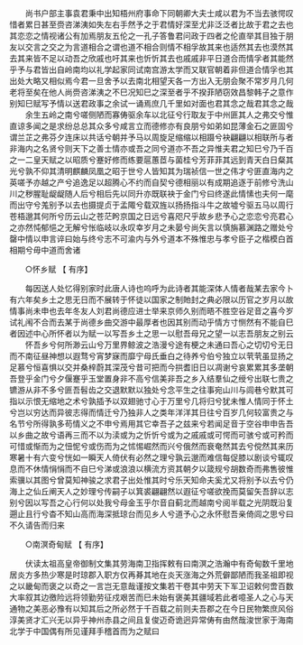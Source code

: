 <!-- { "loadSidebar": true } -->
　　尚书户部主事袁君秉中出知梧州府事命下同朝卿大夫士咸以君为不当去骇愕叹惜者累日甚至赍咨涕洟如失左右手然予之于君情好深至尤非泛泛者比故于君之去也其恋恋之情视诸公有加焉朋友五伦之一孔子答鲁君问政于四者之伦直举其目独于朋友以交言之交之为言道相合之谓也道不相合则情不相孚故其来也适然其去也漠然其去其来皆不足以动吾之欣戚也吁其来也忻忻其去也戚戚非平日道合而情孚者其能然乎予与君皆出自岭南均以礼学起家同试南宫游太学而又联官朝着非但道合情孚也其出处大略又相似焉今君一旦舍予以去南北相望天各一方出入无朋会聚不常岁月几何老将至矣在他人尚赍咨涕洟之不巳况知巳之深至者乎不揆菲陋窃效昌黎韩子之意作别知巳赋写予情以送君政事之余试一诵焉庶几千里如对面也君其念之哉君其念之哉 
　　余生五岭之南兮嗟侧陋而寡俦驱余车以北征兮行取友于中州匪其人之弗交兮惟直谅多闻之是求纷总总其众多兮咸言立而德修亦有良朋兮如弟如昆薄金石之匪固兮谓兰芷之弗芬夕连床以共话兮朝并予马以周旋足缩缩以相蹑兮袂翩翩以相联所与者非海内之名贤兮则天下之善士情亦或吾之同兮道亦不吾之异惟夫君之知巳兮乃千百之一二皇天赋之以昭质兮蹇好修而练要扈蕙茝与菌桂兮芳菲菲其远到青天白日粲其光兮孰不仰其清明麒麟凤凰之昭于世兮人皆知其为瑞祯信一世之伟才兮匪直海内之英嗟予亦越之产兮追逸足以超腾心不约而自契兮德相丽以有成期追逐于前修兮洗山川之秽腥耻龊龊随人后兮相后先以同升亦既联袂于金门兮曰终遂此情愫也夫何一麾而出守兮羗别予以去也摄提贞于孟陬兮载双旌以扬扬指斗牛之故墟兮驱五马以周行苍梧邈其何所兮历云山之苍茫盻京国之日远兮喜咫尺乎故乡悲予心之恋恋兮亮君心之亦然忳郁悒之无解兮怅临岐以永叹幸岁月之未晏兮尚矢言以慎旃慕渊路之赠处兮罄中情以申言谇曰始与终兮志不可渝内与外兮道本不殊惟忠与孝兮臣子之楷模白首相期兮毋中道而舍诸 

　　○怀乡赋 【 有序】 

　　每因送人处忆得别家时此唐人诗也呜呼为此诗者其能深体人情者哉某去家今卜有六年矣乡土之思无日而不展转于怀徒以国家之制貤封之典必限以历官之岁月以故情事尚未申也去年冬友人刘君尚德应进士举来京师久别而晤不胜空谷足音之喜今岁试礼闱不合而去某于尚德乡曲交游中最厚者也因其别而动乎情方寸恻然有不能自巳者因述中心所怀者以为赋一以写吾乡土之思一以慰吾母兄之望一以志吾朋友之别云 
　　怀吾乡兮何所渺云山兮万里界鲸波之浩漫兮途有梗之未通曰吾心之切切兮无日而不南征昼神想以遐骛兮宵梦寐而靡宁母氏垂白之待养兮伯兮独立以茕茕虽显扬之足慕兮恒喜惧以交并桑梓蔚其深茂兮昔可把而今拱耆旧日以凋谢兮哀累累其多垄朝吾登乎金门兮夕偃蹇乎玉堂置身非不高兮信美非吾之乡入结羣仙之绶兮出联七贵之镳游从非不多兮匪吾髫齿之交退默默以独处兮念平生之往事宛山川与闾巷兮默其可指以示恨无缩地之术兮孰插予以双翅驰寸心于万里兮几将归兮犹未惟人情同于怀土兮岂以穷达而异彼志得而情迁兮乃独非人之类年洋洋其日往兮百岁几何较富贵之与名节兮所得孰多苟情义之不申兮焉用其它幸吾子之兹来兮若闻足音于空谷申申告吾以乡曲之故兮语再三而不以为渎或为之忻忻兮或为之戚戚或可愕而可骇兮或可矜而可惜或惭而为之忸怩兮或伤而为之怵惕崛然而兴兮俄然而衰奄然其去兮傥然其来历寒暑十有六变兮恍如一瞬天人倚伏有必然之理兮孰云邈而难信每促膝以剧谈兮辄叹息而不休情悁悁而不自巳兮涕或浪浪以横流方资其朝夕以箴规兮胡数奇而弗售彼惟索骥以其图兮曾莫知神骏之求君子出处惟其时兮乐天知命夫奚尤又将别予以去兮仍海上之仙丘阐天人之妙理兮传嗣子以箕裘翩翩然以遐征兮嗟欲挽而莫留矢吾辞以志别兮因以写吾之心行何以处我兮母金玉乎尔音自蓟北而越南兮阅半载之光阴既沿复遡止且行兮杳不知山高而海深抵琼台而见乡人兮道予心之永怀慰吾亲倚闾之思兮曰不久请告而归来 

　　○南溟奇甸赋 【 有序】 

　　伏读太祖高皇帝御制文集其劳海南卫指挥敕有曰南溟之浩瀚中有奇甸数千里地居炎方多热少寒是时琼郡入职方仅再朞其地在炎天涨海之外荒僻鄙陋而我圣祖即视之以畿甸而褒之以奇之一言岂无意哉谨按文集若干卷其中劳天下军卫诏敕何啻百数大率叙其边徼险远将领勤劳征戍艰苦而巳未始有褒美其疆域若此者噫圣人之心与天通物之美恶必豫有以知其后之所必然于千百载之前则夫吾郡之在今日民物繁庶风俗淳美贤才汇兴无以异乎神州赤县之间且复俊迈奇诡迥异常俦有由然哉浚世家于海南北学于中国偶有所见谨拜手稽首而为之赋曰 
